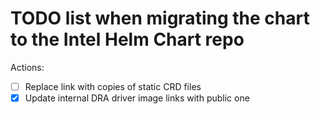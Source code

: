 # TODO list when migrating the chart to the Intel Helm Chart repo

Actions:
  - [ ] Replace link with copies of static CRD files
  - [X] Update internal DRA driver image links with public one
